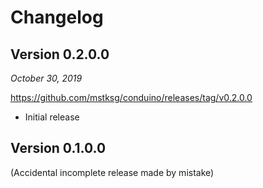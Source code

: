 Changelog
=========

Version 0.2.0.0
---------------

*October 30, 2019*

<https://github.com/mstksg/conduino/releases/tag/v0.2.0.0>

*   Initial release

Version 0.1.0.0
---------------

(Accidental incomplete release made by mistake)

